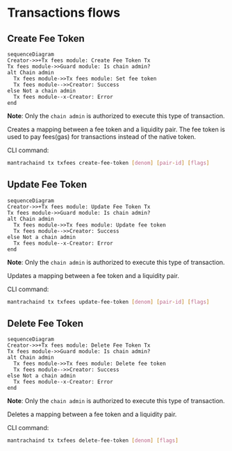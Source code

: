<!-- order: 1 -->

# Transactions flows

## Create Fee Token

```mermaid
sequenceDiagram
Creator->>+Tx fees module: Create Fee Token Tx
Tx fees module->>Guard module: Is chain admin?
alt Chain admin
  Tx fees module->>Tx fees module: Set fee token
  Tx fees module-->>Creator: Success
else Not a chain admin
  Tx fees module--x-Creator: Error
end
```

**Note**: Only the `chain admin` is authorized to execute this type of transaction.

Creates a mapping between a fee token and a liquidity pair. The fee token is used to pay fees(gas) for transactions instead of the native token.

CLI command:

```bash
mantrachaind tx txfees create-fee-token [denom] [pair-id] [flags]
```

## Update Fee Token

```mermaid
sequenceDiagram
Creator->>+Tx fees module: Update Fee Token Tx
Tx fees module->>Guard module: Is chain admin?
alt Chain admin
  Tx fees module->>Tx fees module: Update fee token
  Tx fees module-->>Creator: Success
else Not a chain admin
  Tx fees module--x-Creator: Error
end
```

**Note**: Only the `chain admin` is authorized to execute this type of transaction.

Updates a mapping between a fee token and a liquidity pair.

CLI command:

```bash
mantrachaind tx txfees update-fee-token [denom] [pair-id] [flags]
```

## Delete Fee Token

```mermaid
sequenceDiagram
Creator->>+Tx fees module: Delete Fee Token Tx
Tx fees module->>Guard module: Is chain admin?
alt Chain admin
  Tx fees module->>Tx fees module: Delete fee token
  Tx fees module-->>Creator: Success
else Not a chain admin
  Tx fees module--x-Creator: Error
end
```

**Note**: Only the `chain admin` is authorized to execute this type of transaction.

Deletes a mapping between a fee token and a liquidity pair.

CLI command:

```bash
mantrachaind tx txfees delete-fee-token [denom] [flags]
```
